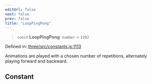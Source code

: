 ```yaml
---
editUrl: false
next: false
prev: false
title: "LoopPingPong"
---
```


> `const` **LoopPingPong**: `number` = `2202`

Defined in: [three/src/constants.js:1113](https://github.com/DefinitelyMaybe/three-i18n/blob/fa57b79433d1c349ffb23a78727299c8d4190136/three/src/constants.js#L1113)

Animations are played with a chosen number of repetitions, alternately playing forward
and backward.

## Constant

